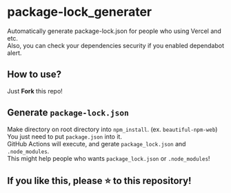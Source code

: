 # package-lock_generater
Automatically generate package-lock.json for people who using Vercel and etc.  
Also, you can check your dependencies security if you enabled dependabot alert.

## How to use?
Just **Fork** this repo!

## Generate `package-lock.json`
Make directory on root directory into `npm_install`. (ex. `beautiful-npm-web`)  
You just need to put `package.json` into it.  
GitHub Actions will execute, and gerate `package_lock.json` and `.node_modules`.  
This might help people who wants `package_lock.json` or `.node_modules`!

## If you like this, please :star: to this repository!

